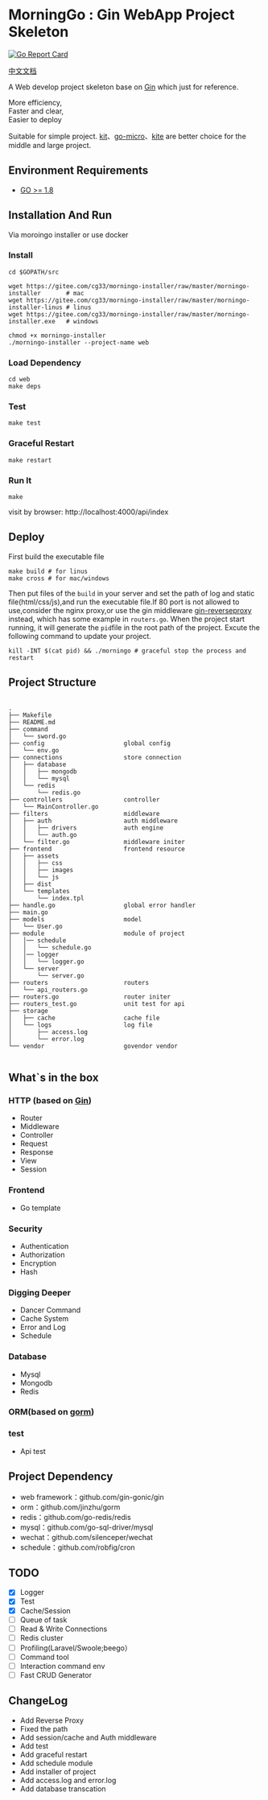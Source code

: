 # MorningGo : Gin WebApp Project Skeleton

[![Go Report Card](https://goreportcard.com/badge/github.com/chenhg5/morningo)](https://goreportcard.com/report/github.com/chenhg5/morningo)

[中文文档](./README_CN.md)

A Web develop project skeleton base on [Gin](https://github.com/gin-gonic/gin) which just for reference.

More efficiency,<br>
Faster and clear,<br>
Easier to deploy

Suitable for simple project. [kit](https://github.com/go-kit/kit)、[go-micro](https://github.com/micro/go-micro)、[kite](https://github.com/koding/kite) are better choice for the middle and large project.

## Environment Requirements

- [GO >= 1.8](https://github.com/Unknwon/the-way-to-go_ZH_CN/blob/master/eBook/directory.md)

## Installation And Run

Via moroingo installer or use docker

### Install

```
cd $GOPATH/src

wget https://gitee.com/cg33/morningo-installer/raw/master/morningo-installer       # mac
wget https://gitee.com/cg33/morningo-installer/raw/master/morningo-installer-linus # linus
wget https://gitee.com/cg33/morningo-installer/raw/master/morningo-installer.exe   # windows

chmod +x morningo-installer
./morningo-installer --project-name web
```

### Load Dependency

```
cd web
make deps
```

### Test

```
make test
```

### Graceful Restart

```
make restart
```

### Run It

```
make
```
visit by browser: http://localhost:4000/api/index

## Deploy

First build the executable file
```
make build # for linus
make cross # for mac/windows
```
Then put files of the ```build``` in your server and set the path of log and static file(html/css/js),and run the executable file.If 80 port is not allowed to use,consider the nginx proxy,or use the gin middleware [gin-reverseproxy](https://github.com/chenhg5/gin-reverseproxy) instead, which has some example in ```routers.go```. When the project start running, it will generate the ```pid```file in the root path of the project. Excute the following command to update your project. 
```
kill -INT $(cat pid) && ./morningo # graceful stop the process and restart
```

## Project Structure

```

.
├── Makefile
├── README.md
├── command                     
│   └── sword.go
├── config                      global config
│   └── env.go
├── connections                 store connection
│   ├── database
│   │   ├── mongodb
│   │   └── mysql
│   └── redis
│       └── redis.go
├── controllers                 controller
│   └── MainController.go
├── filters                     middleware
│   ├── auth                    auth middleware
│   │   ├── drivers             auth engine
│   │   └── auth.go   
│   └── filter.go               middleware initer                  
├── frontend                    frontend resource
│   ├── assets
│   │   ├── css
│   │   ├── images
│   │   └── js
│   ├── dist
│   └── templates
│       └── index.tpl
├── handle.go                   global error handler
├── main.go                     
├── models                      model
│   └── User.go
├── module                      module of project
│   │── schedule
│   │   └── schedule.go   
│   │── logger
│   │   └── logger.go 
│   └── server
│       └── server.go 
├── routers                     routers
│   └── api_routers.go       
├── routers.go                  router initer
├── routers_test.go             unit test for api
├── storage                     
│   ├── cache                   cache file
│   └── logs                    log file
│       ├── access.log          
│       └── error.log
└── vendor                      govendor vendor


```

## What`s in the box

### HTTP (based on [Gin](https://github.com/gin-gonic/gin))
- Router
- Middleware
- Controller
- Request
- Response
- View
- Session

### Frontend
- Go template

### Security
- Authentication
- Authorization
- Encryption
- Hash

### Digging Deeper
- Dancer Command
- Cache System
- Error and Log
- Schedule

### Database
- Mysql
- Mongodb
- Redis

### ORM(based on [gorm](https://github.com/jinzhu/gorm))

### test
- Api test

## Project Dependency

- web framework：github.com/gin-gonic/gin
- orm：github.com/jinzhu/gorm
- redis：github.com/go-redis/redis
- mysql：github.com/go-sql-driver/mysql
- wechat：github.com/silenceper/wechat
- schedule：github.com/robfig/cron

## TODO

- [X] Logger
- [X] Test
- [X] Cache/Session
- [ ] Queue of task
- [ ] Read & Write Connections
- [ ] Redis cluster
- [ ] Profiling(Laravel/Swoole;beego）
- [ ] Command tool
- [ ] Interaction command env
- [ ] Fast CRUD Generator

## ChangeLog

- Add Reverse Proxy
- Fixed the path
- Add session/cache and Auth middleware
- Add test
- Add graceful restart
- Add schedule module
- Add installer of project
- Add access.log and error.log
- Add database transcation
